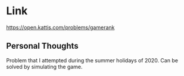 # Link

https://open.kattis.com/problems/gamerank

## Personal Thoughts

Problem that I attempted during the summer holidays of 2020. Can be solved by simulating the game.

